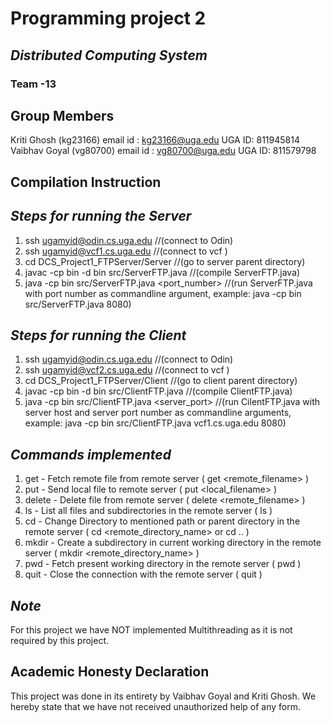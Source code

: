 # Programming project 2
## _Distributed Computing System_
### Team -13

## Group Members

Kriti Ghosh (kg23166)
email id  : kg23166@uga.edu
UGA ID: 811945814
Vaibhav Goyal (vg80700)
email id : vg80700@uga.edu
UGA ID: 811579798

## Compilation Instruction

## _Steps for running the Server_

1. ssh ugamyid@odin.cs.uga.edu  //(connect to Odin)
2. ssh ugamyid@vcf1.cs.uga.edu  //(connect to vcf )
3. cd DCS_Project1_FTPServer/Server     //(go to server parent directory)
4. javac -cp bin -d bin src/ServerFTP.java      //(compile ServerFTP.java)
5. java -cp bin src/ServerFTP.java <port_number>    //(run ServerFTP.java with port number as commandline argument, example: java -cp bin src/ServerFTP.java 8080)

## _Steps for running the Client_

1. ssh ugamyid@odin.cs.uga.edu //(connect to Odin)
2. ssh ugamyid@vcf2.cs.uga.edu  //(connect to vcf )
3. cd DCS_Project1_FTPServer/Client     //(go to client parent directory)
4. javac -cp bin -d bin src/ClientFTP.java      //(compile ClientFTP.java)
5. java -cp bin src/ClientFTP.java <host> <server_port>     //(run CilentFTP.java with server host and server port number as commandline arguments, example: java -cp bin src/ClientFTP.java vcf1.cs.uga.edu 8080)

## _Commands implemented_

1. get - Fetch remote file from remote server ( get <remote_filename> )
2. put - Send local file to remote server ( put <local_filename> )
3. delete - Delete file from remote server ( delete <remote_filename> )
4. ls - List all files and subdirectories in the remote server ( ls )
5. cd - Change Directory to mentioned path or parent directory in the remote server ( cd <remote_directory_name> or cd .. )
6. mkdir - Create a subdirectory in current working directory in the remote server ( mkdir <remote_directory_name> )
7. pwd - Fetch present working directory in the remote server ( pwd )
8. quit - Close the connection with the remote server ( quit )

## _Note_

For this project we have NOT implemented Multithreading as it is not required by this project. 



## Academic Honesty Declaration

This project was done in its entirety by Vaibhav Goyal and Kriti Ghosh. 
We hereby state that we have not received unauthorized help of any form.







